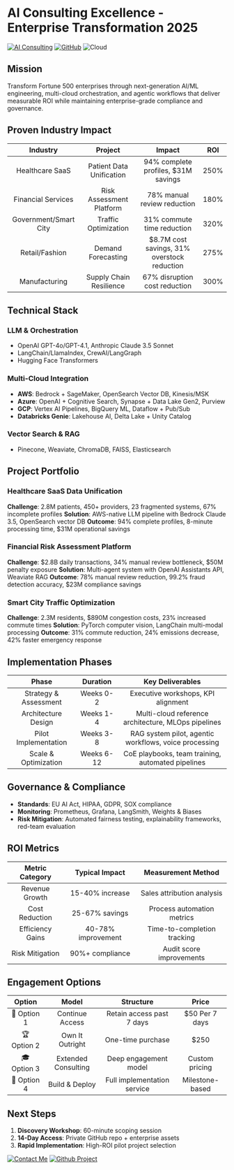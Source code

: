 # AI Consulting Excellence - Enterprise Transformation 2025

[![AI Consulting](https://img.shields.io/badge/AI-Consulting-00D4AA?style=for-the-badge&logo=openai&logoColor=white)](mailto:corderio.vonner@outlook.com)
[![GitHub](https://img.shields.io/badge/GitHub-Project-181717?style=for-the-badge&logo=github&logoColor=white)](https://github.com/vonnerco/A.I.-2025)
![Cloud](https://img.shields.io/badge/Cloud-Native-FF6B6B?style=for-the-badge&logo=amazonaws&logoColor=white)

## Mission
Transform Fortune 500 enterprises through next-generation AI/ML engineering, multi-cloud orchestration, and agentic workflows that deliver measurable ROI while maintaining enterprise-grade compliance and governance.

## Proven Industry Impact
| Industry | Project | Impact | ROI |
|:---:|:---:|:---:|:---:|
| Healthcare SaaS | Patient Data Unification | 94% complete profiles, $31M savings | 250% |
| Financial Services | Risk Assessment Platform | 78% manual review reduction | 180% |
| Government/Smart City | Traffic Optimization | 31% commute time reduction | 320% |
| Retail/Fashion | Demand Forecasting | $8.7M cost savings, 31% overstock reduction | 275% |
| Manufacturing | Supply Chain Resilience | 67% disruption cost reduction | 300% |

## Technical Stack
### LLM & Orchestration
- OpenAI GPT-4o/GPT-4.1, Anthropic Claude 3.5 Sonnet
- LangChain/LlamaIndex, CrewAI/LangGraph
- Hugging Face Transformers

### Multi-Cloud Integration
- **AWS**: Bedrock + SageMaker, OpenSearch Vector DB, Kinesis/MSK
- **Azure**: OpenAI + Cognitive Search, Synapse + Data Lake Gen2, Purview
- **GCP**: Vertex AI Pipelines, BigQuery ML, Dataflow + Pub/Sub
- **Databricks Genie**: Lakehouse AI, Delta Lake + Unity Catalog

### Vector Search & RAG
- Pinecone, Weaviate, ChromaDB, FAISS, Elasticsearch

## Project Portfolio
### Healthcare SaaS Data Unification
**Challenge**: 2.8M patients, 450+ providers, 23 fragmented systems, 67% incomplete profiles
**Solution**: AWS-native LLM pipeline with Bedrock Claude 3.5, OpenSearch vector DB
**Outcome**: 94% complete profiles, 8-minute processing time, $31M operational savings

### Financial Risk Assessment Platform
**Challenge**: $2.8B daily transactions, 34% manual review bottleneck, $50M penalty exposure
**Solution**: Multi-agent system with OpenAI Assistants API, Weaviate RAG
**Outcome**: 78% manual review reduction, 99.2% fraud detection accuracy, $23M compliance savings

### Smart City Traffic Optimization
**Challenge**: 2.3M residents, $890M congestion costs, 23% increased commute times
**Solution**: PyTorch computer vision, LangChain multi-modal processing
**Outcome**: 31% commute reduction, 24% emissions decrease, 42% faster emergency response

## Implementation Phases
| Phase | Duration | Key Deliverables |
|:---:|:---:|:---:|
| Strategy & Assessment | Weeks 0-2 | Executive workshops, KPI alignment |
| Architecture Design | Weeks 1-4 | Multi-cloud reference architecture, MLOps pipelines |
| Pilot Implementation | Weeks 3-8 | RAG system pilot, agentic workflows, voice processing |
| Scale & Optimization | Weeks 6-12 | CoE playbooks, team training, automated pipelines |

## Governance & Compliance
- **Standards**: EU AI Act, HIPAA, GDPR, SOX compliance
- **Monitoring**: Prometheus, Grafana, LangSmith, Weights & Biases
- **Risk Mitigation**: Automated fairness testing, explainability frameworks, red-team evaluation

## ROI Metrics
| Metric Category | Typical Impact | Measurement Method |
|:---:|:---:|:---:|
| Revenue Growth | 15-40% increase | Sales attribution analysis |
| Cost Reduction | 25-67% savings | Process automation metrics |
| Efficiency Gains | 40-78% improvement | Time-to-completion tracking |
| Risk Mitigation | 90%+ compliance | Audit score improvements |

## Engagement Options
| Option | Model | Structure | Price |
|:---:|:---:|:---:|:---:|
| 🔄 Option 1 | Continue Access | Retain access past 7 days | $50 Per 7 days |
| 🏆 Option 2 | Own It Outright | One-time purchase | $250 |
| 🎓 Option 3 | Extended Consulting | Deep engagement model | Custom pricing |
| 🚀 Option 4 | Build & Deploy | Full implementation service | Milestone-based |

## Next Steps
1. **Discovery Workshop**: 60-minute scoping session
2. **14-Day Access**: Private GitHub repo + enterprise assets
3. **Rapid Implementation**: High-ROI pilot project selection

[![Contact Me](https://img.shields.io/badge/Contact-Me-00D4AA?style=for-the-badge&logo=mail&logoColor=white)](mailto:corderio.vonner@outlook.com)
[![Github Project](https://img.shields.io/badge/Github-Project-181717?style=for-the-badge&logo=github&logoColor=white)](https://github.com/vonnerco/A.I.-2025)
